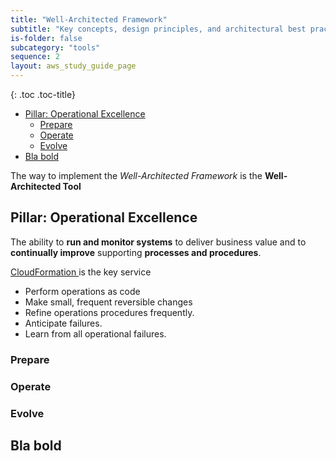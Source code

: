 ```yaml
---
title: "Well-Architected Framework"
subtitle: "Key concepts, design principles, and architectural best practices for designing and running workloads in the cloud"
is-folder: false
subcategory: "tools"
sequence: 2
layout: aws_study_guide_page
---
```


{: .toc .toc-title}
- [Pillar: Operational Excellence](#pillar-operational-excellence)
  - [Prepare](#prepare)
  - [Operate](#operate)
  - [Evolve](#evolve)
- [Bla bold](#bla-bold)

The way to implement the *Well-Architected Framework* is the **Well-Architected Tool**

## Pillar: Operational Excellence

The ability to **run and monitor systems** to deliver business value and to **continually improve** supporting **processes and procedures**.

[CloudFormation ](../management/cloudformation-and-sam.md#cloudformation)is the key service

* Perform operations as code
* Make small, frequent reversible changes
* Refine operations procedures frequently.
* Anticipate failures.
* Learn from all operational failures.

### Prepare

### Operate

### Evolve



## Bla bold


